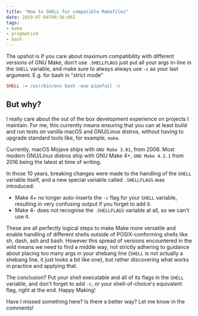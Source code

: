 ```yaml
---
title: "How to SHELL for compatible Makefiles"
date: 2019-07-04T08:56:00Z
tags:
- make
- pragmatism
- bash
---
```


The upshot is if you care about maximum compatibility with different versions of GNU Make,
don't use `.SHELLFLAGS` just put all your args in-line in the `SHELL` variable,
and make sure to always always use `-c` as your last argument.
E.g. for bash in "strict mode"

```Makefile
SHELL := /usr/bin/env bash -euo pipefail -c
```

## But why?

I really care about the out of the box development experience on projects I maintain.
For me, this currently means ensuring that you can at least
build and run tests on vanilla macOS and GNU/Linux distros,
without having to upgrade standard tools like, for example, `make`.

Currently, macOS Mojave ships with `GNU Make 3.81`, from 2006.
Most modern GNU/Linux distros ship with GNU Make 4+,
`GNU Make 4.2.1` from 2016 being the latest at time of writing.

In those 10 years, breaking changes were made to the handling of the `SHELL` variable itself,
and a new special variable called `.SHELLFLAGS` was introduced:

* Make 4+ no longer auto-inserts the `-c` flag for your `SHELL` variable, resulting in very confusing output if you forget to add it.
* Make 4- does not recognise the `.SHELLFLAGS` variable at all, so we can't use it.

These are all perfectly logical steps
to make Make more versatile and enable handling of different shells
outside of POSIX-conforming shells like
sh, dash, ash and bash.
However this spread of versions encountered in the wild
means we need to find a middle way,
not strictly adhering to guidance about placing too many args in your shebang line
(`SHELL` is not actually a shebang line, it just looks a bit like one),
but rather discovering what works in practice and applying that.

The conclusion?
Put your shell executable and all of its flags in the `SHELL` variable,
and don't forget to add `-c`, or your shell-of-choice's equivalent flag, right at the end.
Happy Making!

Have I missed something here? Is there a better way? Let me know in the comments!
